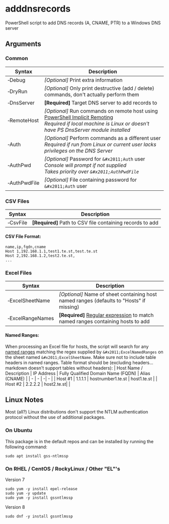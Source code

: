  # adddnsrecords
 PowerShell script to add DNS records (A, CNAME, PTR) to a Windows DNS server
 ## Arguments
 ### Common
| Syntax | Description |
| - | - |
| &#x2011;Debug | *[Optional]* Print extra information |
| &#x2011;DryRun | *[Optional]* Only print destructive (add / delete) commands, don't actually perform them |
| &#x2011;DnsServer | **[Required]** Target DNS server to add records to |
| &#x2011;RemoteHost | *[Optional]* Run commands on remote host using [PowerShell Implicit Remoting](https://devblogs.microsoft.com/scripting/remoting-the-implicit-way/) <br> *Required if local machine is Linux or doesn't have PS DnsServer module installed* |
| &#x2011;Auth | *[Optional]* Perform commands as a different user <br> *Required if run from Linux or current user lacks privileges on the DNS Server* |
| &#x2011;AuthPwd | *[Optional]* Password for `&#x2011;Auth` user <br> *Console will prompt if not supplied <br> Takes priority over `&#x2011;AuthPwdFile`* |
| &#x2011;AuthPwdFile | *[Optional]* File containing password for `&#x2011;Auth` user |
### CSV Files
| Syntax | Description |
| - | - |
| &#x2011;CsvFile | **[Required]** Path to CSV file containing records to add
#### CSV File Format:
```
name,ip,fqdn,cname
Host 1,192.168.1.1,test1.te.st,test.te.st
Host 2,192.168.1.2,test2.te.st,
...
```
### Excel Files
| Syntax | Description |
| - | - |
| &#x2011;ExcelSheetName | *[Optional]* Name of sheet containing host named ranges (defaults to "Hosts" if missing) |
| &#x2011;ExcelRangeNames | **[Required]** [Regular expression](https://docs.microsoft.com/en-us/powershell/module/microsoft.powershell.core/about/about_regular_expressions?view=powershell-7.2) to match named ranges containing hosts to add |
#### Named Ranges:
When processing an Excel file for hosts, the script will search for any [named ranges](https://support.microsoft.com/en-us/office/define-and-use-names-in-formulas-4d0f13ac-53b7-422e-afd2-abd7ff379c64) matching the regex supplied by `&#x2011;ExcelNamedRanges` on the sheet named `&#x2011;ExcelSheetName`. Make sure not to include table headers in named ranges. Table format should be (excluding headers... markdown doesn't support tables without headers):
| Host Name / Description | IP Address | Fully Qualified Domain Name (FQDN) | Alias (CNAME) |
| - | - | -| - |
| Host #1 | 1.1.1.1 | hostnumber1.te.st | host1.te.st |
| Host #2 | 2.2.2.2 | host2.te.st| |

## Linux Notes
Most (all?) Linux distributions don't support the NTLM authentication protocol without the use of additional packages. 
### On Ubuntu
This package is in the default repos and can be installed by running the following command:
```
sudo apt install gss-ntlmssp
```
### On RHEL / CentOS / RockyLinux / Other "EL"'s
Version 7
```
sudo yum -y install epel-release
sudo yum -y update
sudo yum -y install gssntlmssp
```
Version 8
```
sudo dnf -y install gssntlmssp
```
